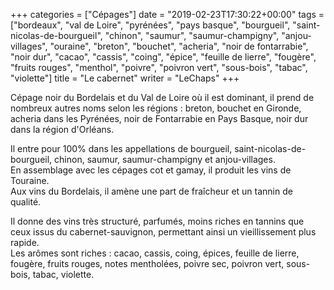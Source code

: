 +++
categories = ["Cépages"]
date = "2019-02-23T17:30:22+00:00"
tags = ["bordeaux", "val de Loire", "pyrénées", "pays basque", "bourgueil",  "saint-nicolas-de-bourgueil", "chinon", "saumur", "saumur-champigny", "anjou-villages", "ouraine", "breton", "bouchet", "acheria", "noir de fontarrabie", "noir dur", "cacao", "cassis", "coing", "épice", "feuille de lierre", "fougère", "fruits rouges", "menthol", "poivre", "poivron vert", "sous-bois", "tabac", "violette"]
title = "Le cabernet"
writer = "LeChaps"
+++

Cépage noir du Bordelais et du Val de Loire où il est dominant, il prend de nombreux autres noms selon les régions : breton, bouchet en Gironde, acheria dans les Pyrénées, noir de Fontarrabie en Pays Basque, noir dur dans la région d'Orléans.  

Il entre pour 100% dans les appellations de bourgueil, saint-nicolas-de-bourgueil, chinon, saumur, saumur-champigny et anjou-villages.  
En assemblage avec les cépages cot et gamay, il produit les vins de Touraine.  
Aux vins du Bordelais, il amène une part de fraîcheur et un tannin de qualité.  

Il donne des vins très structuré, parfumés, moins riches en tannins que ceux issus du cabernet-sauvignon, permettant ainsi un vieillissement plus rapide.  
Les arômes sont riches : cacao, cassis, coing, épices, feuille de lierre, fougère, fruits rouges, notes mentholées, poivre sec, poivron vert, sous-bois, tabac, violette.
